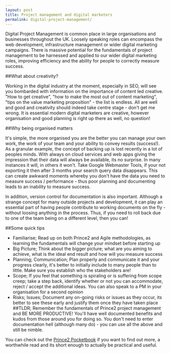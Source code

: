 ```yaml
---
layout: post
title: Project management and digital marketers
permalink: digital-project-management/
---
```

Digital Project Management is common place in large organisations and businesses throughout the UK. Loosely speaking roles can encompass the web development, infrastructure management or wider digital marketing campaigns. There is massive potential for the fundamentals of project management to be harnessed and applied to our wider digital marketing roles, improving efficiency and the ability for people to correctly measure success.

##What about creativity?

Working in the digital industry at the moment, especially in SEO, will see you bombarded with information on the importance of content led creative. "How to get creative", "how to make the most out of content marketing", "tips on the value marketing proposition" - the list is endless. All are well and good and creativity should indeed take centre stage - don't get me wrong. It is essential modern digital marketers are creative, however organisation and good planning is right up there as well, no question!

##Why being organised matters

It's simple, the more organised you are the better you can manage your own work, the work of your team and your ability to convey results (success!). As a granular example, the concept of backing up is lost recently in a lot of peoples minds. With always on cloud services and web apps giving the impression that their data will always be available, its no surprise. In many instances it will, in others it won't. Take Google Webmaster Tools, if your not exporting it then after 3 months your search query data disappears. This can create awkward moments whereby you don't have the data you need to measure success / performance - thus poor planning and documenting leads to an inability to measure success.

In addition, version control for documentation is also important. Although a strange concept for many outside projects and development, it can play an essential part of having people contribute to working documents on the fly - without loosing anything in the process. Thus, if you need to roll back due to one of the team being on a different level, then you can!

##Some quick tips

- Familiarise; Read up on both Prince2 and Agile methodologies, as learning the fundamentals will change your mindset before starting up
- Big Picture; Think about the bigger picture; what are you aiming to achieve, what is the ideal end result and how will you measure success
- Planning; Communication; Plan properly and communicate it and your progress clearly, it's better to initially include to many people than to little. Make sure you establish who the stakeholders are!
- Scope; If you feel that something is spiraling or is suffering from scope creep; take a step back, identify whether or not you can accommodate, reject / accept the additional ideas. You can also speak to a PM in your organisation for a second opinion
- Risks; Issues; Document any on-going risks or issues as they occur, its better to see these early and justify them once they have taken place
##TLDR; Remember the fundamentals of Prince2 project management and BE MORE PRODUCTIVE! You'll have well documented benefits and kudos from those around you for doing so. You don't need to enter documentation hell (although many do) - you can use all the above and still be nimble.

You can check out the [Prince2 Pocketbook](http://www.amazon.co.uk/gp/product/0113311990/ref=as_li_ss_tl?ie=UTF8&amp;camp=1634&amp;creative=19450&amp;creativeASIN=0113311990&amp;linkCode=as2&amp;tag=calsheblo-21) if you want to find out more, a worthwhile read and its short enough to actually be practical and useful.
